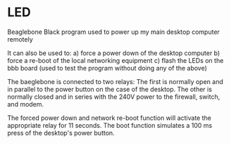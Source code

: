 # LED
Beaglebone Black program used to power up my main desktop computer remotely

It can also be used to:
a) force a power down of the desktop computer
b) force a re-boot of the local networking equipment
c) flash the LEDs on the bbb board (used to test the program without doing any of the above)

The baeglebone is connected to two relays: 
The first is normally open and in parallel to the power button on the case of the desktop.
The other is normally closed and in series with the 240V power to the firewall, switch, and modem.

The forced power down and network re-boot function will activate the appropriate relay for 11 seconds.
The boot function simulates a 100 ms press of the desktop's power button.
